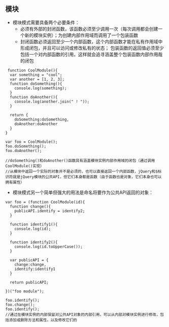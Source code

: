 ## 模块
- 模块模式需要具备两个必要条件：
  - 必须有外部的封闭函数，该函数必须至少调用一次（每次调用都会创建一个新的模块实例）；为创建内部作用域而调用了一个包装函数
  - 封闭函数必须返回至少一个内部函数，这个内部函数才能在私有作用域中形成闭包，并且可以访问或修改私有的状态；
  包装函数的返回值必须至少包括一个对内部函数的引用，这样就会追寻涵盖整个包装函数内部作用哉的闭包
```
 function CoolModule(){
  var something = "cool";
  var another = [1, 2, 3];
  function doSomething(){
    console.log(something);
  }
  function doAnother(){
    console.log(another.join(" ! "));
  }

  return {
    doSomething:doSomething,
    doAnother:doAnother
  }
}  

var foo = CoolModule();
foo.doSomething();
foo.doAnother();

//doSomething()和doAnother()函数具有涵盖模块实例内部作用域的闭包（通过调用CoolModule()实现）
//从模块中返回一个实际的对象并不是必须的，也可以直接返回一个内部函数，jQuery和$标识符就是jQuery模块的公共API，但它们本身都是函数（由于函数也是对象，它们本身也可以拥有属性）
```
- 模块模式另一个简单但强大的用法是命名将要作为公共API返回的对象：
```
var foo = (function CoolModule(id){
  function change(){
    publicAPI.identify = identify2;
  }

  function identify1(){
    console.log(id);
  }

  function identify2(){
    console.log(id.toUpperCase());
  }

  var publicAPI = {
    change:change,
    identify:identify1
  }

  return publicAPI;

})("foo module");

foo.identify();
foo.change();
foo.identify();
//通过在模块实例的内部保留对公共API对象的内部引用，可以从内部对模块实例进行修改，包括添加或删除方法和属性，以及修改它们的
```